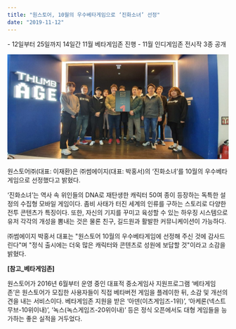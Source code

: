 ```yaml
---
title: "원스토어, 10월의 우수베타게임으로 ‘진화소녀’ 선정"
date: "2019-11-12"
---
```


\- 12일부터 25일까지 14일간 11월 베타게임존 진행 - 11월 인디게임존 전시작 3종 공개

![](images/10월-우수베터-1024x486.jpg)

원스토어㈜(대표: 이재환)은 ㈜썸에이지(대표: 박홍서)의 ‘진화소녀’를 10월의 우수베타게임으로 선정했다고 밝혔다.

‘진화소녀’는 역사 속 위인들의 DNA로 재탄생한 캐릭터 50여 종이 등장하는 독특한 설정의 수집형 모바일 게임이다. 좀비 사태가 터진 세계의 인류를 구하는 스토리로 다양한 전투 콘텐츠가 특징이다. 또한, 자신의 기지를 꾸미고 육성할 수 있는 하우징 시스템으로 유저 각각의 개성을 뽐내는 것은 물론 친구, 길드원과 활발한 커뮤니케이션이 가능하다.

㈜썸에이지 박홍서 대표는 "원스토어 10월의 우수베타게임에 선정해 주신 것에 감사드린다"며 "정식 출시에는 더욱 많은 캐릭터와 콘텐츠로 성원에 보답할 것"이라고 소감을 밝혔다.

**\[참고\_베타게임존\]**

원스토어가 2016년 6월부터 운영 중인 대표적 중소게임사 지원프로그램 ‘베타게임존’은 원스토어가 모집한 사용자들이 직접 베타버전 게임을 플레이한 뒤, 소감 및 개선의견을 내는 서비스이다. 베타게임존 지원을 받은 ‘아덴(이츠게임즈-1위)’, ‘아케론(넥스트무브-10위이내)’, ‘녹스(녹스게임즈-20위이내)’ 등은 정식 오픈에서도 대형 게임들을 능가하는 좋은 실적을 거두었다.
